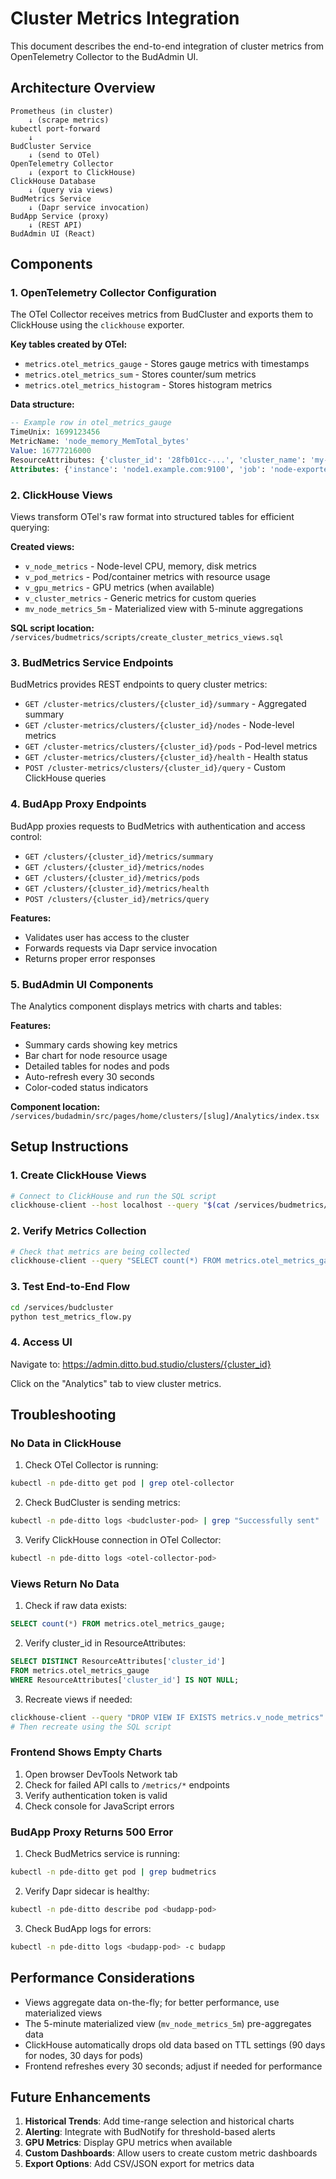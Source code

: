 # Cluster Metrics Integration

This document describes the end-to-end integration of cluster metrics from OpenTelemetry Collector to the BudAdmin UI.

## Architecture Overview

```
Prometheus (in cluster)
    ↓ (scrape metrics)
kubectl port-forward
    ↓
BudCluster Service
    ↓ (send to OTel)
OpenTelemetry Collector
    ↓ (export to ClickHouse)
ClickHouse Database
    ↓ (query via views)
BudMetrics Service
    ↓ (Dapr service invocation)
BudApp Service (proxy)
    ↓ (REST API)
BudAdmin UI (React)
```

## Components

### 1. OpenTelemetry Collector Configuration

The OTel Collector receives metrics from BudCluster and exports them to ClickHouse using the `clickhouse` exporter.

**Key tables created by OTel:**
- `metrics.otel_metrics_gauge` - Stores gauge metrics with timestamps
- `metrics.otel_metrics_sum` - Stores counter/sum metrics
- `metrics.otel_metrics_histogram` - Stores histogram metrics

**Data structure:**
```sql
-- Example row in otel_metrics_gauge
TimeUnix: 1699123456
MetricName: 'node_memory_MemTotal_bytes'
Value: 16777216000
ResourceAttributes: {'cluster_id': '28fb01cc-...', 'cluster_name': 'my-cluster'}
Attributes: {'instance': 'node1.example.com:9100', 'job': 'node-exporter'}
```

### 2. ClickHouse Views

Views transform OTel's raw format into structured tables for efficient querying:

**Created views:**
- `v_node_metrics` - Node-level CPU, memory, disk metrics
- `v_pod_metrics` - Pod/container metrics with resource usage
- `v_gpu_metrics` - GPU metrics (when available)
- `v_cluster_metrics` - Generic metrics for custom queries
- `mv_node_metrics_5m` - Materialized view with 5-minute aggregations

**SQL script location:** `/services/budmetrics/scripts/create_cluster_metrics_views.sql`

### 3. BudMetrics Service Endpoints

BudMetrics provides REST endpoints to query cluster metrics:

- `GET /cluster-metrics/clusters/{cluster_id}/summary` - Aggregated summary
- `GET /cluster-metrics/clusters/{cluster_id}/nodes` - Node-level metrics
- `GET /cluster-metrics/clusters/{cluster_id}/pods` - Pod-level metrics
- `GET /cluster-metrics/clusters/{cluster_id}/health` - Health status
- `POST /cluster-metrics/clusters/{cluster_id}/query` - Custom ClickHouse queries

### 4. BudApp Proxy Endpoints

BudApp proxies requests to BudMetrics with authentication and access control:

- `GET /clusters/{cluster_id}/metrics/summary`
- `GET /clusters/{cluster_id}/metrics/nodes`
- `GET /clusters/{cluster_id}/metrics/pods`
- `GET /clusters/{cluster_id}/metrics/health`
- `POST /clusters/{cluster_id}/metrics/query`

**Features:**
- Validates user has access to the cluster
- Forwards requests via Dapr service invocation
- Returns proper error responses

### 5. BudAdmin UI Components

The Analytics component displays metrics with charts and tables:

**Features:**
- Summary cards showing key metrics
- Bar chart for node resource usage
- Detailed tables for nodes and pods
- Auto-refresh every 30 seconds
- Color-coded status indicators

**Component location:** `/services/budadmin/src/pages/home/clusters/[slug]/Analytics/index.tsx`

## Setup Instructions

### 1. Create ClickHouse Views

```bash
# Connect to ClickHouse and run the SQL script
clickhouse-client --host localhost --query "$(cat /services/budmetrics/scripts/create_cluster_metrics_views.sql)"
```

### 2. Verify Metrics Collection

```bash
# Check that metrics are being collected
clickhouse-client --query "SELECT count(*) FROM metrics.otel_metrics_gauge WHERE ResourceAttributes['cluster_id'] IS NOT NULL"
```

### 3. Test End-to-End Flow

```bash
cd /services/budcluster
python test_metrics_flow.py
```

### 4. Access UI

Navigate to: https://admin.ditto.bud.studio/clusters/{cluster_id}

Click on the "Analytics" tab to view cluster metrics.

## Troubleshooting

### No Data in ClickHouse

1. Check OTel Collector is running:
```bash
kubectl -n pde-ditto get pod | grep otel-collector
```

2. Check BudCluster is sending metrics:
```bash
kubectl -n pde-ditto logs <budcluster-pod> | grep "Successfully sent"
```

3. Verify ClickHouse connection in OTel Collector:
```bash
kubectl -n pde-ditto logs <otel-collector-pod>
```

### Views Return No Data

1. Check if raw data exists:
```sql
SELECT count(*) FROM metrics.otel_metrics_gauge;
```

2. Verify cluster_id in ResourceAttributes:
```sql
SELECT DISTINCT ResourceAttributes['cluster_id']
FROM metrics.otel_metrics_gauge
WHERE ResourceAttributes['cluster_id'] IS NOT NULL;
```

3. Recreate views if needed:
```bash
clickhouse-client --query "DROP VIEW IF EXISTS metrics.v_node_metrics"
# Then recreate using the SQL script
```

### Frontend Shows Empty Charts

1. Open browser DevTools Network tab
2. Check for failed API calls to `/metrics/*` endpoints
3. Verify authentication token is valid
4. Check console for JavaScript errors

### BudApp Proxy Returns 500 Error

1. Check BudMetrics service is running:
```bash
kubectl -n pde-ditto get pod | grep budmetrics
```

2. Verify Dapr sidecar is healthy:
```bash
kubectl -n pde-ditto describe pod <budapp-pod>
```

3. Check BudApp logs for errors:
```bash
kubectl -n pde-ditto logs <budapp-pod> -c budapp
```

## Performance Considerations

- Views aggregate data on-the-fly; for better performance, use materialized views
- The 5-minute materialized view (`mv_node_metrics_5m`) pre-aggregates data
- ClickHouse automatically drops old data based on TTL settings (90 days for nodes, 30 days for pods)
- Frontend refreshes every 30 seconds; adjust if needed for performance

## Future Enhancements

1. **Historical Trends**: Add time-range selection and historical charts
2. **Alerting**: Integrate with BudNotify for threshold-based alerts
3. **GPU Metrics**: Display GPU metrics when available
4. **Custom Dashboards**: Allow users to create custom metric dashboards
5. **Export Options**: Add CSV/JSON export for metrics data
